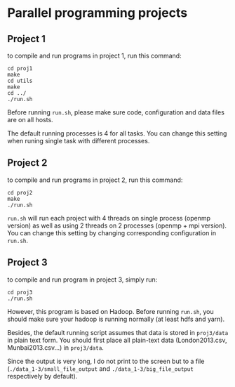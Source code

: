 # Parallel programming projects

## Project 1

to compile and run programs in project 1, run this command: 
```
cd proj1
make
cd utils
make
cd ../
./run.sh
```
Before running `run.sh`, please make sure code, configuration and data files are on all hosts.

The default running processes is 4 for all tasks.
You can change this setting when runing single task with different processes. 

## Project 2

to compile and run programs in project 2, run this command: 
```
cd proj2
make
./run.sh
```

`run.sh` will run each project with 4 threads on single process (openmp version) as well as using 2 threads on 2 processes (openmp + mpi version).
You can change this setting by changing corresponding configuration in `run.sh`.

## Project 3

to compile and run program in project 3, simply run:
```
cd proj3
./run.sh
```
However, this program is based on Hadoop. Before running `run.sh`, you should make sure your hadoop is running normally (at least hdfs and yarn).

Besides, the default running script assumes that data is stored in `proj3/data` in plain text form.
You should first place all plain-text data (London2013.csv, Munbai2013.csv...) in `proj3/data`. 

Since the output is very long, I do not print to the screen but to a file (`./data_1-3/small_file_output` and `./data_1-3/big_file_output` respectively by default).